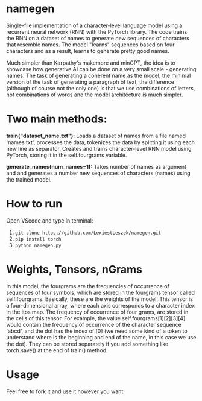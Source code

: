 # namegen
Single-file implementation of a character-level language model using a recurrent neural network (RNN) with the PyTorch library. The code trains the RNN on a dataset of names to generate new sequences of characters that resemble names. The model "learns" sequences based on four characters and as a result, learns to generate pretty good names.

Much simpler than Karpathy's makemore and minGPT, the idea is to showcase how generative AI can be done on a very small scale - generating names. The task of generating a coherent name as the model, the minimal version of the task of generating a paragraph of text, the difference (although of course not the only one) is that we use combinations of letters, not combinations of words and the model architecture is much simpler.

# Two main methods:
**train("dataset_name.txt"):**
Loads a dataset of names from a file named 'names.txt', processes the data, tokenizes the data by splitting it using each new line as separator. Creates and trains character-level RNN model using PyTorch, storing it in the self.fourgrams variable.

**generate_names(num_names=1):**
Takes number of names as argument and and generates a number new sequences of characters (names) using the trained model.

# How to run
Open VScode and type in terminal:
1. `git clone https://github.com/LexiestLeszek/namegen.git`
2. `pip install torch`
3. `python namegen.py`

# Weights, Tensors, nGrams
In this model, the fourgrams are the frequencies of occurrence of sequences of four symbols, which are stored in the fourgrams tensor called self.fourgrams. Basically, these are the weights of the model. This tensor is a four-dimensional array, where each axis corresponds to a character index in the itos map. The frequency of occurrence of four grams, are stored in the cells of this tensor. For example, the value self.fourgrams[1][2][3][4] would contain the frequency of occurrence of the character sequence 'abcd', and the dot has the index of [0] (we need some kind of a token to understand where is the beginning and end of the name, in this case we use the dot). They can be stored separately if you add something like torch.save() at the end of train() method.

# Usage
Feel free to fork it and use it however you want.
